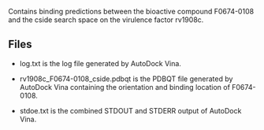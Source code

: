 Contains binding predictions between the bioactive compound F0674-0108 and the cside search space on the virulence factor rv1908c.

## Files

- log.txt is the log file generated by AutoDock Vina.

- rv1908c_F0674-0108_cside.pdbqt is the PDBQT file generated by AutoDock Vina containing the orientation and binding location of F0674-0108.

- stdoe.txt is the combined STDOUT and STDERR output of AutoDock Vina.

